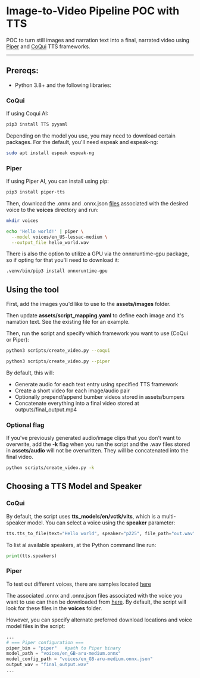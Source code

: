 # Image-to-Video Pipeline POC with TTS

POC to turn still images and narration text into a final, narrated video using [Piper](https://github.com/rhasspy/piper/tree/master) and [CoQui](https://github.com/coqui-ai/TTS) TTS frameworks.

---

## Prereqs:

* Python 3.8+ and the following libraries:

### CoQui

If using Coqui AI:

```bash
pip3 install TTS pyyaml
```

Depending on the model you use, you may need to download certain packages. For the default, you'll need espeak and espeak-ng:

```bash
sudo apt install espeak espeak-ng
```
### Piper

If using Piper AI, you can install using pip:

```bash
pip3 install piper-tts
```

Then, download the .onnx and .onnx.json [files](https://github.com/rhasspy/piper/blob/master/VOICES.md) associated with the desired voice to the **voices** directory and run:

```bash
mkdir voices

echo 'Hello world!' | piper \
  --model voices/en_US-lessac-medium \
  --output_file hello_world.wav
```

There is also the option to utilize a GPU via the onnxruntime-gpu package, so if opting for that you'll need to download it:
```bash
.venv/bin/pip3 install onnxruntime-gpu
```

## Using the tool

First, add the images you'd like to use to the **assets/images** folder.

Then update **assets/script_mapping.yaml** to define each image and it's narration text. See the existing file for an example.

Then, run the script and specify which framework you want to use (CoQui or Piper):

```bash
python3 scripts/create_video.py --coqui

python3 scripts/create_video.py --piper
```

By default, this will:

* Generate audio for each text entry using specified TTS framework
* Create a short video for each image/audio pair
* Optionally prepend/append bumber videos stored in assets/bumpers
* Concatenate everything into a final video stored at outputs/final_output.mp4

### Optional flag

If you've previously generated audio/image clips that you don't want to overwrite, add the **-k** flag when you run the script and the .wav files stored in **assets/audio** will not be overwritten. They will be concatenated into the final video.

```bash
python scripts/create_video.py -k
```

## Choosing a TTS Model and Speaker

### CoQui

By default, the script uses **tts_models/en/vctk/vits**, which is a multi-speaker model. You can select a voice using the **speaker** parameter:

```python
tts.tts_to_file(text="Hello world", speaker="p225", file_path="out.wav")
```

To list al available speakers, at the Python command line run:
```python
print(tts.speakers)
```

### Piper

To test out different voices, there are samples located [here](https://rhasspy.github.io/piper-samples/)

The associated .onnx and .onnx.json files associated with the voice you want to use can then be downloaded from [here](https://github.com/rhasspy/piper/blob/master/VOICES.md). By default, the script will look for these files in the **voices** folder. 

However, you can specify alternate preferred download locations and voice model files in the script:

```python
...
# === Piper configuration ===
piper_bin = "piper"   #path to Piper binary
model_path = "voices/en_GB-aru-medium.onnx"
model_config_path = "voices/en_GB-aru-medium.onnx.json"
output_wav = "final_output.wav"
...
```

